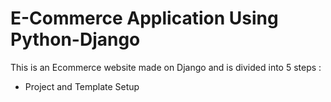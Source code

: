 # E-Commerce Application Using Python-Django

This is an Ecommerce website made on Django and is divided into 5 steps :
- Project and Template Setup
